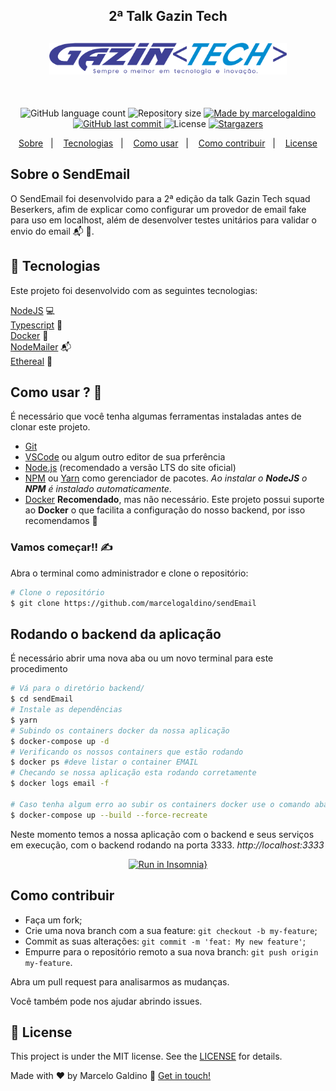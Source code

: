 <h2 align="center">
2ª Talk Gazin Tech
</h2>

<h2 align="center">
    <img src="./src/images/logo-gazin-tech.png" width="380px" />
</h2>

<br/>

<p align="center">
  <img alt="GitHub language count" src="https://img.shields.io/github/languages/count/marcelogaldino/sendEmail?color=%2304D361">

  <img alt="Repository size" src="https://img.shields.io/github/repo-size/marcelogaldino/sendEmail">
	
  <a href="https://www.linkedin.com/in/marcelogaldino/">
    <img alt="Made by marcelogaldino" src="https://img.shields.io/badge/made%20by-marcelogaldino-%2304D361">
  </a>

  <a href="https://github.com/marcelogaldino/sendEmail/commits/master">
    <img alt="GitHub last commit" src="https://img.shields.io/github/last-commit/marcelogaldino/sendEmail">
  </a>

  <img alt="License" src="https://img.shields.io/badge/license-MIT-brightgreen">
   <a href="https://github.com/marcelogaldino/sendEmail/stargazers">
    <img alt="Stargazers" src="https://img.shields.io/github/stars/marcelogaldino/sendEmail?style=social">
  </a>
</p>

<p align="center">
  <a href="#sobre-o-SendEmail">Sobre</a>&nbsp;&nbsp;&nbsp;|&nbsp;&nbsp;&nbsp;
  <a href="#rocket-Tecnologias">Tecnologias</a>&nbsp;&nbsp;&nbsp;|&nbsp;&nbsp;&nbsp;
  <a href="#como-usar--">Como usar</a>&nbsp;&nbsp;&nbsp;|&nbsp;&nbsp;&nbsp;
  <a href="#como-contribuir">Como contribuir</a>&nbsp;&nbsp;&nbsp;|&nbsp;&nbsp;&nbsp;
  <a href="#memo-license">License</a>
</p>


## Sobre o SendEmail

 O SendEmail foi desenvolvido para a 2ª edição da talk Gazin Tech squad Beserkers, afim de explicar como configurar um provedor de email fake para uso em localhost, além de desenvolver testes unitários para validar o envio do email 📬️ 💜.

## :rocket: Tecnologias

Este projeto foi desenvolvido com as seguintes tecnologias:

[NodeJS][nodejs] 💻 </br>
[Typescript][typescript] 📘 </br>
[Docker][docker] 🐳 </br>
[NodeMailer][nodemailer] 📬️ </br>
[Ethereal][ethereal] 🦆️ </br>

## Como usar ? 🤔

É necessário que você tenha algumas ferramentas instaladas antes de clonar este projeto. 

 - [Git](https://git-scm.com) 
 - [VSCode](https://code.visualstudio.com/) ou algum outro editor de sua prferência
 - [Node.js](https://nodejs.org/) (recomendado a versão LTS do site oficial) 
 - [NPM](https://www.npmjs.com/) ou [Yarn](https://yarnpkg.com/) como gerenciador de pacotes. *Ao instalar o **NodeJS** o **NPM** é instalado automaticamente*.
 - [Docker](https://www.docker.com/) **Recomendado**, mas não necessário. Este projeto possui suporte ao **Docker** o que facilita a configuração do nosso backend, por isso recomendamos 🐳


 ### Vamos começar!! ✍

Abra o terminal como administrador e clone o repositório:

```bash
# Clone o repositório
$ git clone https://github.com/marcelogaldino/sendEmail
```

## Rodando o backend da aplicação
É necessário abrir uma nova aba ou um novo terminal para este procedimento
```bash
# Vá para o diretório backend/
$ cd sendEmail
# Instale as dependências
$ yarn
# Subindo os containers docker da nossa aplicação
$ docker-compose up -d
# Verificando os nossos containers que estão rodando
$ docker ps #deve listar o container EMAIL
# Checando se nossa aplicação esta rodando corretamente 
$ docker logs email -f

# Caso tenha algum erro ao subir os containers docker use o comando abaixo para recria-los
$ docker-compose up --build --force-recreate
```
Neste momento temos a nossa aplicação com o backend e seus serviços em execução, com o backend rodando na porta 3333. *http://localhost:3333*

<div align="center">
 
[![Run in Insomnia}](https://insomnia.rest/images/run.svg)](https://insomnia.rest/run/?label=SendEmail&uri=https%3A%2F%2Fgithub.com%2Fmarcelogaldino%2FsendEmail%2Fblob%2Fmain%2FInsomnia-file)
</div>

## Como contribuir

- Faça um fork;
- Crie uma nova branch com a sua feature: `git checkout -b my-feature`;
- Commit as suas alterações: `git commit -m 'feat: My new feature'`;
- Empurre para o repositório remoto a sua nova branch: `git push origin my-feature`.

Abra um pull request para analisarmos as mudanças.

Você também pode nos ajudar abrindo issues.

## :memo: License

This project is under the MIT license. See the [LICENSE](https://github.com/marcelogaldino/sendEmail/blob/main/LICENSE) for details.


Made with ♥ by Marcelo Galdino :wave: [Get in touch!](https://www.linkedin.com/in/marcelogaldino/)

[typescript]: https://www.typescriptlang.org/
[nodemailer]: https://nodemailer.com/about/
[docker]: https://www.docker.com/
[nodejs]: https://nodejs.org/en/
[ethereal]: https://ethereal.email/

